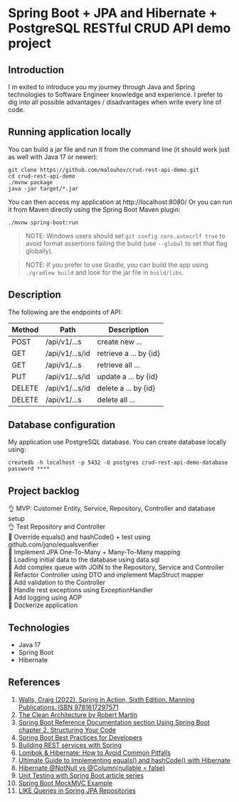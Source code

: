 # Spring Boot + JPA and Hibernate + PostgreSQL RESTful CRUD API demo project

## Introduction
I`m exited to introduce you my journey through Java and Spring technologies to Software Engineer knowledge and experience.
I prefer to dig into all possible advantages / disadvantages when write every line of code.

## Running application locally
You can build a jar file and run it from the command line (it should work just as well with Java 17 or newer):
```
git clone https://github.com/malouhov/crud-rest-api-demo.git
cd crud-rest-api-demo
./mvnw package
java -jar target/*.jar
```

You can then access my application at http://localhost:8080/
Or you can run it from Maven directly using the Spring Boot Maven plugin:
```
./mvnw spring-boot:run
```

> NOTE: Windows users should set `git config core.autocrlf true` to avoid format assertions failing the build (use `--global` to set that flag globally).

> NOTE: If you prefer to use Gradle, you can build the app using `./gradlew build` and look for the jar file in `build/libs`.

## Description
The following are the endpoints of API:</br>

| Method | Path            | Description                                  |            
|--------|-----------------|----------------------------------------------|
| POST   | /api/v1/...s    | create new ...                               |
| GET    | /api/v1/...s/id | retrieve a ... by {id}                       |
| GET    | /api/v1/...s    | retrieve all ...                             |
| PUT    | /api/v1/...s/id | update a ... by {id}                         |
| DELETE | /api/v1/...s/id | delete a ... by {id}                         |
| DELETE | /api/v1/...s    | delete all ...                               |

## Database configuration
My application use PostgreSQL database. You can create database locally using:
```
createdb -h localhost -p 5432 -U postgres crud-rest-api-demo-database
password ****
```

## Project backlog
:ok_hand: MVP: Customer Entity, Service, Repository, Controller and database setup</br>
:ok_hand: Test Repository and Controller</br>
:construction_worker: Override equals() and hashCode() + test using github.com/jqno/equalsverifier</br>
:construction_worker: Implement JPA One-To-Many + Many-To-Many mapping</br>
:construction_worker: Loading initial data to the database using data.sql</br>
:construction_worker: Add complex queue with JOIN to the Repository, Service and Controller</br>
:construction_worker: Refactor Controller using DTO and implement MapStruct mapper</br>
:construction_worker: Add validation to the Controller</br>
:construction_worker: Handle rest exceptions using ExceptionHandler</br>
:construction_worker: Add logging using AOP</br>
:construction_worker: Dockerize application</br>

## Technologies
* Java 17
* Spring Boot
* Hibernate

## References
1. [Walls, Craig (2022). Spring in Action, Sixth Edition. Manning Publications. ISBN 9781617297571](https://www.manning.com/books/spring-in-action-sixth-edition)</br>
2. [The Clean Architecture by Robert Martin](https://blog.cleancoder.com/uncle-bob/2012/08/13/the-clean-architecture.html)</br>
3. [Spring Boot Reference Documentation section Using Spring Boot chapter 2. Structuring Your Code](https://docs.spring.io/spring-boot/docs/current/reference/html/using.html#using.structuring-your-code)</br>
4. [Spring Boot Best Practices for Developers](https://medium.com/@raviyasas/spring-boot-best-practices-for-developers-3f3bdffa0090)</br>
5. [Building REST services with Spring](https://spring.io/guides/tutorials/rest/)</br>
6. [Lombok & Hibernate: How to Avoid Common Pitfalls](https://thorben-janssen.com/lombok-hibernate-how-to-avoid-common-pitfalls/)</br>
7. [Ultimate Guide to Implementing equals() and hashCode() with Hibernate](https://thorben-janssen.com/ultimate-guide-to-implementing-equals-and-hashcode-with-hibernate/)</br>
8. [Hibernate @NotNull vs @Column(nullable = false)](https://www.baeldung.com/hibernate-notnull-vs-nullable)</br>
9. [Unit Testing with Spring Boot article series](https://reflectoring.io/unit-testing-spring-boot/)</br>
10. [Spring Boot MockMVC Example](https://howtodoinjava.com/spring-boot2/testing/spring-boot-mockmvc-example/)</br>
10. [LIKE Queries in Spring JPA Repositories](https://www.baeldung.com/spring-jpa-like-queries)</br>
